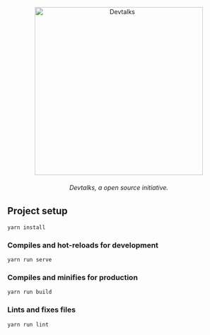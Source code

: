<p align="center"><img src="https://user-images.githubusercontent.com/3299130/46294797-fc031380-c56c-11e8-868b-1c1e6c26eb23.png" width="380" alt="Devtalks" align="center"></p>
<h6 align="center">Devtalks, a open source initiative.</h6>

## Project setup
```
yarn install
```

### Compiles and hot-reloads for development
```
yarn run serve
```

### Compiles and minifies for production
```
yarn run build
```

### Lints and fixes files
```
yarn run lint
```

